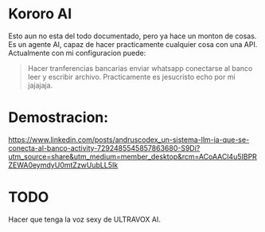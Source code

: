 # Kororo AI

Esto aun no esta del todo documentado, pero ya hace un monton de cosas.
Es un agente AI, capaz de hacer practicamente cualquier cosa con una API.
Actualmente con mi configuracion puede:

> Hacer tranferencias bancarias
> enviar whatsapp
> conectarse al banco
> leer y escribir archivo.
> Practicamente es jesucristo echo por mi jajajaja.

# Demostracion:

https://www.linkedin.com/posts/andruscodex_un-sistema-llm-ia-que-se-conecta-al-banco-activity-7292485545857863680-S9Di?utm_source=share&utm_medium=member_desktop&rcm=ACoAACl4u5IBPRZEWA0eymdyU0mtZzwUubLL5Ik

# TODO

Hacer que tenga la voz sexy de ULTRAVOX AI.
